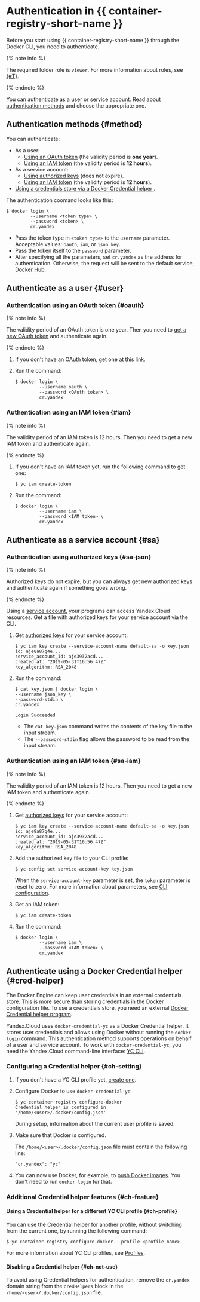 # Authentication in {{ container-registry-short-name }}

Before you start using {{ container-registry-short-name }} through the Docker CLI, you need to authenticate.

{% note info %}

The required folder role is `viewer`. For more information about roles, see [{#T}](../security/index.md).

{% endnote %}

You can authenticate as a user or service account. Read about [authentication methods](#method) and choose the appropriate one.

## Authentication methods {#method}

You can authenticate:

- As a user:
    - [Using an OAuth token](#oauth) (the validity period is **one year**).
    - [Using an IAM token](#iam) (the validity period is **12 hours**).
- As a service account:
    - [Using authorized keys](#sa-json) (does not expire).
    - [Using an IAM token](#sa-iam) (the validity period is **12 hours**).
- [Using a credentials store via a Docker Credential helper ](#cred-helper).

The authentication coomand looks like this:

```
$ docker login \
         --username <token type> \
         --password <token> \
         cr.yandex
```

- Pass the token type in `<token type>` to the `username` parameter. Acceptable values: `oauth`, `iam`, or `json_key`.
- Pass the token itself to the `password` parameter.
- After specifying all the parameters, set `cr.yandex` as the address for authentication. Otherwise, the request will be sent to the default service, [Docker Hub](https://hub.docker.com).

## Authenticate as a user {#user}

### Authentication using an OAuth token {#oauth}

{% note info %}

The validity period of an OAuth token is one year. Then you need to [get a new OAuth token](https://oauth.yandex.com/authorize?response_type=token&client_id=1a6990aa636648e9b2ef855fa7bec2fb) and authenticate again.

{% endnote %}

1. If you don't have an OAuth token, get one at this [link](https://oauth.yandex.com/authorize?response_type=token&client_id=1a6990aa636648e9b2ef855fa7bec2fb).

1. Run the command:

    ```
    $ docker login \
             --username oauth \
             --password <OAuth token> \
             cr.yandex
    ```

### Authentication using an IAM token {#iam}

{% note info %}

The validity period of an IAM token is 12 hours. Then you need to get a new IAM token and authenticate again.

{% endnote %}

1. If you don't have an IAM token yet, run the following command to get one:

    ```
    $ yc iam create-token
    ```

1. Run the command:

    ```
    $ docker login \
             --username iam \
             --password <IAM token> \
             cr.yandex
    ```

## Authenticate as a service account {#sa}

### Authentication using authorized keys {#sa-json}

{% note info %}

Authorized keys do not expire, but you can always get new authorized keys and authenticate again if something goes wrong.

{% endnote %}

Using a [service account](../../iam/concepts/users/service-accounts.md), your programs can access Yandex.Cloud resources. Get a file with authorized keys for your service account via the CLI.

1. Get [authorized keys](../../iam/concepts/users/service-accounts.md#sa-key) for your service account:

    ```
    $ yc iam key create --service-account-name default-sa -o key.json
    id: aje8a87g4e...
    service_account_id: aje3932acd...
    created_at: "2019-05-31T16:56:47Z"
    key_algorithm: RSA_2048
    ```

1. Run the command:

    ```
    $ cat key.json | docker login \
    --username json_key \
    --password-stdin \
    cr.yandex

    Login Succeeded
    ```
    - The `cat key.json` command writes the contents of the key file to the input stream.
    - The `--password-stdin` flag allows the password to be read from the input stream.

### Authentication using an IAM token {#sa-iam}

{% note info %}

The validity period of an IAM token is 12 hours. Then you need to get a new IAM token and authenticate again.

{% endnote %}

1. Get [authorized keys](../../iam/concepts/users/service-accounts.md#sa-key) for your service account:

    ```
    $ yc iam key create --service-account-name default-sa -o key.json
    id: aje8a87g4e...
    service_account_id: aje3932acd...
    created_at: "2019-05-31T16:56:47Z"
    key_algorithm: RSA_2048
    ```

1. Add the authorized key file to your CLI profile:

   ```
   $ yc config set service-account-key key.json
   ```

   When the `service-account-key` parameter is set, the `token` parameter is reset to zero. For more information about parameters, see [CLI configuration](../../cli/concepts/core-propreties.md).

1. Get an IAM token:

    ```
    $ yc iam create-token
    ```

1. Run the command:

    ```
    $ docker login \
             --username iam \
             --password <IAM token> \
             cr.yandex
    ```

## Authenticate using a Docker Credential helper {#cred-helper}

The Docker Engine can keep user credentials in an external credentials store. This is more secure than storing credentials in the Docker configuration file. To use a credentials store, you need an external [Docker Credential helper program](https://docs.docker.com/engine/reference/commandline/login/#credential-helpers).

Yandex.Cloud uses `docker-credential-yc` as a Docker Credential helper. It stores user credentials and allows using Docker without running the `docker login` command. This authentication method supports operations on behalf of a user and service account. To work with `docker-credential-yc`, you need the Yandex.Cloud command-line interface: [YC CLI](../../cli/quickstart.md).

### Configuring a Credential helper {#ch-setting}

1. If you don't have a YC CLI profile yet, [create one](../../cli/quickstart.md#initialize).

1. Configure Docker to use `docker-credential-yc`:

    ```
    $ yc container registry configure-docker
    Credential helper is configured in '/home/<user>/.docker/config.json'
    ```

    During setup, information about the current user profile is saved.

1. Make sure that Docker is configured.

    The `/home/<user>/.docker/config.json` file must contain the following line:

    ```
    "cr.yandex": "yc"
    ```

1. You can now use Docker, for example, to [push Docker images](../operations/docker-image/docker-image-push.md). You don't need to run `docker login` for that.

### Additional Credential helper features {#ch-feature}

#### Using a Credential helper for a different YC CLI profile {#ch-profile}

You can use the Credential helper for another profile, without switching from the current one, by running the following command:

```
$ yc container registry configure-docker --profile <profile name>
```

For more information about YC CLI profiles, see [Profiles](../../cli/concepts/profile.md).

#### Disabling a Credential helper {#ch-not-use}

To avoid using Credential helpers for authentication, remove the `cr.yandex` domain string from the `credHelpers` block in the `/home/<user>/.docker/config.json` file.

